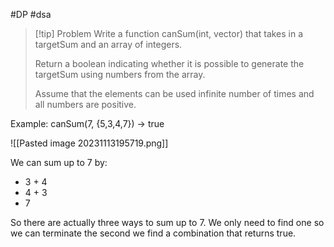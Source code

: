 #DP #dsa 

>[!tip] Problem
>Write a function canSum(int, vector) that takes in a targetSum and an array of integers.
>
>Return a boolean indicating whether it is possible to generate the targetSum using numbers from the array.
>
>Assume that the elements can be used infinite number of times and all numbers are positive.


Example:
	canSum(7, {5,3,4,7}) -> true


![[Pasted image 20231113195719.png]]

We can sum up to 7 by:
- 3 + 4
- 4 + 3
- 7

So there are actually three ways to sum up to 7. We only need to find one so we can terminate the second we find a combination that returns true.


